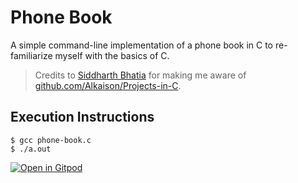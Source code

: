# Phone Book

A simple command-line implementation of a phone book in C to re-familiarize myself with the basics of C.

> Credits to [Siddharth Bhatia](https://github.com/welding-torch) for making me aware of [github.com/Alkaison/Projects-in-C](https://github.com/Alkaison/Projects-in-C#5-phonebook---code-here).

## Execution Instructions

```shell
$ gcc phone-book.c
$ ./a.out
```

[![Open in Gitpod](https://gitpod.io/button/open-in-gitpod.svg)](https://gitpod.io/#https://github.com/HarshKapadia2/phone-book)
